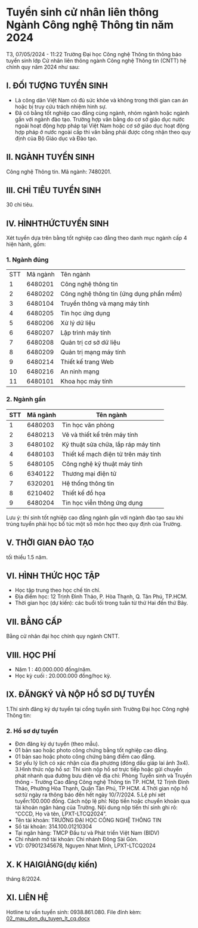 # Tuyển sinh cử nhân liên thông Ngành Công nghệ Thông tin năm 2024
T3, 07/05/2024 - 11:22
Trường Đại học Công nghệ Thông tin thông báo tuyển sinh lớp Cử nhân liên thông ngành Công nghệ Thông tin (CNTT) hệ chính quy năm 2024 như sau:
## I. ĐỐI TƯỢNG TUYỂN SINH
- Là công dân Việt Nam có đủ sức khỏe và không trong thời gian can án hoặc bị truy cứu trách nhiệm hình sự.
- Đã có bằng tốt nghiệp cao đẳng cùng ngành, nhóm ngành hoặc ngành gần với ngành đào tạo. Trường hợp văn bằng do cơ sở giáo dục nước ngoài hoạt động hợp pháp tại Việt Nam hoặc cơ sở giáo dục hoạt động hợp pháp ở nước ngoài cấp thì văn bằng phải được công nhận theo quy định của Bộ Giáo dục và Đào tạo.
## II. NGÀNH TUYỂN SINH
Công nghệ Thông tin. Mã ngành: 7480201.
## III. CHỈ TIÊU TUYỂN SINH
30 chỉ tiêu.
## IV. HÌNHTHỨCTUYỂN SINH
Xét tuyển dựa trên bằng tốt nghiệp cao đẳng theo danh mục ngành cấp 4 hiện hành, gồm:
### 1. Ngành đúng
|  |  |  |
| --- | --- | --- |
| STT | Mã ngành | Tên ngành |
| 1 | 6480201 | Công nghệ thông tin |
| 2 | 6480202 | Công nghệ thông tin (ứng dụng phần mềm) |
| 3 | 6480104 | Truyền thông và mạng máy tính |
| 4 | 6480205 | Tin học ứng dụng |
| 5 | 6480206 | Xử lý dữ liệu |
| 6 | 6480207 | Lập trình máy tính |
| 7 | 6480208 | Quản trị cơ sở dữ liệu |
| 8 | 6480209 | Quản trị mạng máy tính |
| 9 | 6480214 | Thiết kế trang Web |
| 10 | 6480216 | An ninh mạng |
| 11 | 6480101 | Khoa học máy tính |
### 2. Ngành gần
| STT | Mã ngành | Tên ngành |
| --- | --- | --- |
| 1 | 6480203 | Tin học văn phòng |
| 2 | 6480213 | Vẽ và thiết kế trên máy tính |
| 3 | 6480102 | Kỹ thuật sửa chữa, lắp ráp máy tính |
| 4 | 6480103 | Thiết kế mạch điện tử trên máy tính |
| 5 | 6480105 | Công nghệ kỹ thuật máy tính |
| 6 | 6340122 | Thương mại điện tử |
| 7 | 6320201 | Hệ thống thông tin |
| 8 | 6210402 | Thiết kế đồ họa |
| 9 | 6480204 | Tin học viễn thông ứng dụng |
Lưu ý: thí sinh tốt nghiệp cao đẳng ngành gần với ngành đào tạo sau khi trúng tuyển phải học bổ túc một số môn học theo quy định của Trường.
## V. THỜI GIAN ĐÀO TẠO
tối thiểu 1.5 năm.
## VI. HÌNH THỨC HỌC TẬP
- Học tập trung theo học chế tín chỉ.
- Địa điểm học: 12 Trịnh Đình Thảo, P. Hòa Thạnh, Q. Tân Phú, TP.HCM.
- Thời gian học (dự kiến): các buổi tối trong tuần từ thứ Hai đến thứ Bảy.
## VII. BẰNG CẤP
Bằng cử nhân đại học chính quy ngành CNTT.
## VIII. HỌC PHÍ
- Năm 1 : 40.000.000 đồng/năm.
- Học kỳ cuối : 20.000.000 đồng/học kỳ.
## IX. ĐĂNGKÝ VÀ NỘP HỒ SƠ DỰ TUYỂN
1.Thí sinh đăng ký dự tuyển tại cổng tuyển sinh Trường Đại học Công nghệ Thông tin: 
### 2. Hồ sơ dự tuyển
- Đơn đăng ký dự tuyển (theo mẫu).
- 01 bản sao hoặc photo công chứng bằng tốt nghiệp cao đẳng.
- 01 bản sao hoặc photo công chứng bảng điểm cao đẳng.
- Sơ yếu lý lịch có xác nhận của địa phương (đóng dấu giáp lai ảnh 3x4).
3.Hình thức nộp hồ sơ:
Thí sinh nộp hồ sơ trực tiếp hoặc gửi chuyển phát nhanh qua đường bưu điện về địa chỉ:
Phòng Tuyển sinh và Truyền thông - Trường Cao đẳng Công nghệ Thông tin TP. HCM, 12 Trịnh Đình Thảo, Phường Hòa Thạnh, Quận Tân Phú, TP HCM.
4.Thời gian nộp hồ sơ:từ ngày ra thông báo đến hết ngày 10/7/2024.
5.Lệ phí xét tuyển:100.000 đồng.
Cách nộp lệ phí: Nộp tiền hoặc chuyển khoản qua tài khoản ngân hàng của Trường. Nội dung nộp tiền thí sinh ghi rõ: “CCCD, Họ và tên, LPXT-LTCQ2024”.
- Tên tài khoản: TRƯỜNG ĐẠI HỌC CÔNG NGHỆ THÔNG TIN
- Số tài khoản: 314.100.01210304
- Tại ngân hàng: TMCP Đầu tư và Phát triển Việt Nam (BIDV)
- Chi nhánh mở tài khoản: Chi nhánh Đông Sài Gòn.
- VD: 079012345678, Nguyen Nhat Minh, LPXT-LTCQ2024
## X. K HAIGIẢNG(dự kiến)
tháng 8/2024.
## XI. LIÊN HỆ
Hotline tư vấn tuyển sinh: 0938.861.080.
File đính kèm:
 [02\_mau\_don\_du\_tuyen\_lt\_cq.docx](https://tuyensinh.uit.edu.vn/sites/default/files/uploads/files/202405/02_mau_don_du_tuyen_lt_cq.docx)